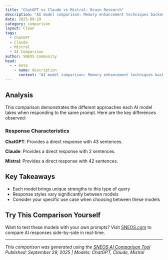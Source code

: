 ```yaml
---
title: "ChatGPT vs Claude vs Mistral: Brain Research"
description: "AI model comparison: Memory enhancement techniques backed by neuroscience research..."
date: 2025-09-29
category: comparison
layout: Clean
tags:
  - ChatGPT
  - Claude
  - Mistral
  - AI Comparison
author: SNEOS Community
head:
  - - meta
    - name: description
      content: "AI model comparison: Memory enhancement techniques backed by neuroscience research..."
---
```


<ChatComparison
  title="ChatGPT vs Claude vs Mistral: Brain Research"
  prompt="Memory enhancement techniques backed by neuroscience research"
  :responses='{
    "ChatGPT": "Certainly! Here are some memory enhancement techniques supported by neuroscience research:\n\n1. **Spaced Repetition**  \n   - **What it is:** Reviewing information at increasing intervals over time rather than cramming.  \n   - **Neuroscience basis:** Spaced repetition strengthens long-term potentiation (LTP) in synapses, enhancing memory consolidation. It leverages the brain\u0027s natural forgetting curve to reinforce learning when memory traces start to weaken.  \n   - **Example:** Using flashcard apps like Anki or spaced review schedules.\n\n2. **Retrieval Practice (Active Recall)**  \n   - **What it is:** Actively recalling information from memory instead of passive review.  \n   - **Neuroscience basis:** Retrieval practice improves neural pathways associated with the memory trace by repeatedly activating them, making recall easier and more durable. It engages the hippocampus and prefrontal cortex more robustly than passive review.  \n   - **Example:** Self-testing, practice quizzes, or trying to write down everything you know about a topic from memory.\n\n3. **Interleaving**  \n   - **What it is:** Mixing different topics or types of problems within a study session rather than focusing on one topic at a time.  \n   - **Neuroscience basis:** Interleaving helps form more flexible encoding and better discrimination between concepts by promoting varied neural pattern activations and preventing habituation.  \n   - **Example:** Studying math problems of different types in a mixed order rather than one type per session.\n\n4. **Elaborative Encoding**  \n   - **What it is:** Adding meaning or making associations with new information to connect it with prior knowledge.  \n   - **Neuroscience basis:** Enhances neural network integration by linking new memories to existing semantic networks, involving regions like the hippocampus and association cortices.  \n   - **Example:** Creating analogies, mind maps, or explaining the information in your own words.\n\n5. **Visualization and Mnemonics**  \n   - **What it is:** Using imagery and memory aids (like acronyms, loci method) to encode and recall information.  \n   - **Neuroscience basis:** Visualization activates multiple brain regions, including the visual cortex and hippocampus, creating richer memory traces. The Method of Loci activates spatial memory circuits in the hippocampus.  \n   - **Example:** Remembering a list by visualizing items in familiar locations.\n\n6. **Adequate Sleep**  \n   - **What it is:** Ensuring sufficient quality sleep after learning new information.  \n   - **Neuroscience basis:** Sleep, especially slow-wave and REM phases, is critical for memory consolidation and synaptic plasticity, facilitating the transfer of memories from the hippocampus to the neocortex.  \n   - **Example:** Getting 7-9 hours of uninterrupted sleep after studying.\n\n7. **Physical Exercise**  \n   - **What it is:** Regular aerobic exercise to boost brain health.  \n   - **Neuroscience basis:** Exercise increases neurogenesis in the hippocampus and elevates brain-derived neurotrophic factor (BDNF), which supports synaptic plasticity and memory formation.  \n   - **Example:** Engaging in 30 minutes of moderate exercise like walking or cycling several times a week.\n\n8. **Mindfulness and Meditation**  \n   - **What it is:** Practices focusing attention and awareness, reducing stress.  \n   - **Neuroscience basis:** Meditation enhances prefrontal cortex function and reduces amygdala activity, improving working memory capacity and cognitive control. Lower stress also reduces cortisol-related memory impairments.  \n   - **Example:** Daily mindfulness meditation sessions of 10-20 minutes.\n\n9. **Proper Nutrition**  \n   - **What it is:** A diet rich in antioxidants, omega-3 fatty acids, and vitamins.  \n   - **Neuroscience basis:** Nutrients like DHA support neuron membrane integrity and synaptic function, while antioxidants reduce oxidative stress that can damage memory circuits.  \n   - **Example:** Eating fatty fish, nuts, berries, and leafy greens.\n\nImplementing a combination of these techniques can significantly enhance memory based on our current understanding of brain function and plasticity.\n\nWould you like recommendations on specific exercises or tools to practice these methods?",
    "Claude": "Invalid API source. Please specify \u0027openai\u0027, \u0027anthropic\u0027, \u0027gemini\u0027, \u0027gemini-grounding\u0027, \u0027deepseek\u0027, \u0027grok\u0027, \u0027grok-live\u0027, or \u0027mistral\u0027.",
    "Mistral": "Memory enhancement techniques backed by neuroscience research include several strategies that have been shown to improve memory formation, retention, and recall. Here are some of the most effective methods:\n\n1. **Spaced Repetition**: This technique involves reviewing information multiple times, spaced out over increasing intervals. It\u0027s highly effective for long-term retention and is backed by extensive research, including the work of psychologist Hermann Ebbinghaus.\n\n2. **Active Recall**: Instead of passively reviewing information, actively recall it from your memory. This could be in the form of self-quizzing or explaining concepts out loud. Active recall strengthens neural pathways, making it easier to retrieve information in the future.\n\n3. **Dual Coding**: Combine verbal and visual materials to take advantage of both visual and verbal processing systems. This can involve drawing diagrams, mind maps, or using images alongside text.\n\n4. **Elaborative Interrogation**: Ask \u0022why\u0022 questions related to the information you\u0027re learning. This helps to integrate new information with prior knowledge, enhancing memory.\n\n5. **Interleaved Practice**: Mix up different topics or subjects while studying, rather than focusing on one topic at a time. This improves your brain\u0027s ability to differentiate between types of problems or ideas.\n\n6. **Sleep**: Neuroscience research has shown that sleep plays a crucial role in memory consolidation. Both rapid eye movement (REM) and non-REM sleep stages are important for this process.\n\n7. **Exercise**: Regular physical exercise has been shown to improve memory and cognitive function by increasing brain-derived neurotrophic factor (BDNF), which supports the growth of new neurons and synapses.\n\n8. **Mindfulness and Meditation**: Practicing mindfulness and meditation can improve focus, working memory, and long-term memory by reducing stress and enhancing neural connectivity.\n\n9. **Mnemonic Devices**: Techniques like the method of loci (memory palace), acronyms, and visual imagery can help organize and simplify information, making it easier to remember.\n\n10. **Nutrition**: Certain foods and nutrients, such as omega-3 fatty acids, antioxidants, and flavonoids, have been linked to improved memory and cognitive function.\n\n11. **Social Interaction**: Engaging in social activities and discussions can enhance memory by providing multiple perspectives and reinforcing neural connections.\n\n12. **Chunking**: Breaking down complex information into smaller, manageable \u0022chunks\u0022 can make it easier to remember. This technique is particularly useful for learning sequences or lists.\n\n13. **Emotional Engagement**: Information that is emotionally salient is more likely to be remembered. Incorporating emotional elements into learning can enhance memory retention.\n\n14. **Varied Practice**: Changing the context or environment in which you study can help reinforce memory by creating multiple neural pathways associated with the information.\n\n15. **Teaching Others**: Explaining what you\u0027ve learned to someone else can deepen your understanding and reinforce memory. This is known as the \u0022learning by teaching\u0022 effect.\n\nThese techniques are supported by neuroscience research and can be effectively integrated into daily learning and memory enhancement practices."
  }'
  published-date="16:28"
/>

## Analysis

This comparison demonstrates the different approaches each AI model takes when responding to the same prompt. Here are the key differences observed:

### Response Characteristics

**ChatGPT**: Provides a direct response with 43 sentences. 

**Claude**: Provides a direct response with 2 sentences. 

**Mistral**: Provides a direct response with 42 sentences. 

## Key Takeaways

- Each model brings unique strengths to this type of query
- Response styles vary significantly between models
- Consider your specific use case when choosing between these models

## Try This Comparison Yourself

Want to test these models with your own prompts? Visit [SNEOS.com](https://sneos.com) to compare AI responses side-by-side in real-time.

---

*This comparison was generated using the [SNEOS AI Comparison Tool](https://sneos.com)*
*Published: September 29, 2025 | Models: ChatGPT, Claude, Mistral*
